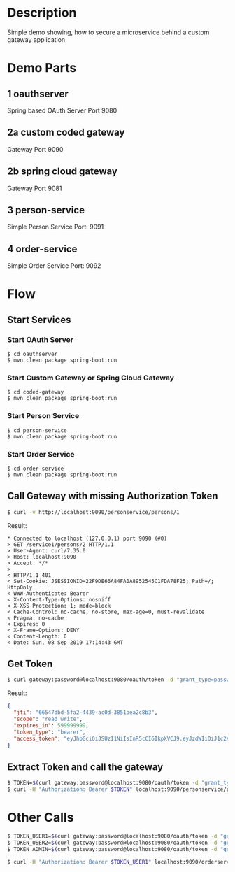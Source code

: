 # Description
Simple demo showing, how to secure a microservice behind a custom gateway application

# Demo Parts

## 1 oauthserver
Spring based OAuth Server
Port 9080

## 2a custom coded gateway
Gateway
Port 9090

## 2b spring cloud gateway
Gateway
Port 9081

## 3 person-service
Simple Person Service
Port: 9091

## 4 order-service
Simple Order Service
Port: 9092

# Flow

## Start Services

### Start OAuth Server
```shell
$ cd oauthserver
$ mvn clean package spring-boot:run
```

### Start Custom Gateway or Spring Cloud Gateway
```shell
$ cd coded-gateway
$ mvn clean package spring-boot:run
```

### Start Person Service
```shell
$ cd person-service
$ mvn clean package spring-boot:run
```
### Start Order Service
```shell
$ cd order-service
$ mvn clean package spring-boot:run
```


## Call Gateway with missing Authorization Token
```bash
$ curl -v http://localhost:9090/personservice/persons/1
```

Result:
```
* Connected to localhost (127.0.0.1) port 9090 (#0)
> GET /service1/persons/2 HTTP/1.1
> User-Agent: curl/7.35.0
> Host: localhost:9090
> Accept: */*
>
< HTTP/1.1 401
< Set-Cookie: JSESSIONID=22F9DE66A84FA0A8952545C1FDA78F25; Path=/; HttpOnly
< WWW-Authenticate: Bearer
< X-Content-Type-Options: nosniff
< X-XSS-Protection: 1; mode=block
< Cache-Control: no-cache, no-store, max-age=0, must-revalidate
< Pragma: no-cache
< Expires: 0
< X-Frame-Options: DENY
< Content-Length: 0
< Date: Sun, 08 Sep 2019 17:14:43 GMT
```

## Get Token
```bash
$ curl gateway:password@localhost:9080/oauth/token -d "grant_type=password&username=user1&password=password" | jq '.'
```

Result:

```json
{
  "jti": "66547dbd-5fa2-4439-ac0d-3851bea2c8b3",
  "scope": "read write",
  "expires_in": 599999999,
  "token_type": "bearer",
  "access_token": "eyJhbGciOiJSUzI1NiIsInR5cCI6IkpXVCJ9.eyJzdWIiOiJ1c2VyMSIsImV4cCI6MjE2Nzk2MzAwNSwiYXV0aG9yaXRpZXMiOlsiUk9MRV9VU0VSIl0sImp0aSI6IjY2NTQ3ZGJkLTVmYTItNDQzOS1hYzBkLTM4NTFiZWEyYzhiMyIsImNsaWVudF9pZCI6ImdhdGV3YXkiLCJzY29wZSI6WyJyZWFkIiwid3JpdGUiXX0.U4KHYmfFuj8N8q6eeBl8bU9HCq-3rfhSqyj1r4Xhe6JvoIljRlVrtiLXyowlu5foin-c6hGjCPD4Lmc98UK3ShaOY7v6DZ1j1VZi9XM5GiNYomVCzFOgb1mcgoaGa1Q8FWtE0s1MgLauNXtXoDErQBpTjxsciwRHtVwfDsx5AiVx7t1hiJXPAYPFiba3U6-M00sZU8SaiXa2dkZJ7-YMJs4seCwLL8Nu8BbUlt3UxdM6YNIdL23jGu_Dk_pOlky183oYSzzcpcB6vf3Ji6uN41wm5aBPIpeFY5Ghi1Hf4vxy0x4RWNz8aLSL3fVNfxjTpMlI_w3seg6IpFPNi5O2KQ"
}
```


## Extract Token and call the gateway
```bash
$ TOKEN=$(curl gateway:password@localhost:9080/oauth/token -d "grant_type=password&username=user1&password=password" | jq '.access_token' | sed 's/"//g') 
$ curl -H "Authorization: Bearer $TOKEN" localhost:9090/personservice/persons/1
```

# Other Calls
```bash
$ TOKEN_USER1=$(curl gateway:password@localhost:9080/oauth/token -d "grant_type=password&username=user1&password=password" | jq '.access_token' | sed 's/"//g')
$ TOKEN_USER2=$(curl gateway:password@localhost:9080/oauth/token -d "grant_type=password&username=user2&password=password" | jq '.access_token' | sed 's/"//g')
$ TOKEN_ADMIN=$(curl gateway:password@localhost:9080/oauth/token -d "grant_type=password&username=admin&password=password" | jq '.access_token' | sed 's/"//g')

$ curl -H "Authorization: Bearer $TOKEN_USER1" localhost:9090/orderservice/orders/1 | jq . 
```


